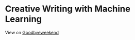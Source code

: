 # Creative Writing with Machine Learning

View on [Goodbyeweekend](https://www.goodbyeweekend.io/projects/creative-writing-with-machine-learning)
